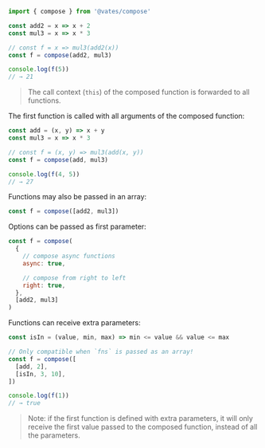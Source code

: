 ```js
import { compose } from '@vates/compose'

const add2 = x => x + 2
const mul3 = x => x * 3

// const f = x => mul3(add2(x))
const f = compose(add2, mul3)

console.log(f(5))
// → 21
```

> The call context (`this`) of the composed function is forwarded to all functions.

The first function is called with all arguments of the composed function:

```js
const add = (x, y) => x + y
const mul3 = x => x * 3

// const f = (x, y) => mul3(add(x, y))
const f = compose(add, mul3)

console.log(f(4, 5))
// → 27
```

Functions may also be passed in an array:

```js
const f = compose([add2, mul3])
```

Options can be passed as first parameter:

```js
const f = compose(
  {
    // compose async functions
    async: true,

    // compose from right to left
    right: true,
  },
  [add2, mul3]
)
```

Functions can receive extra parameters:

```js
const isIn = (value, min, max) => min <= value && value <= max

// Only compatible when `fns` is passed as an array!
const f = compose([
  [add, 2],
  [isIn, 3, 10],
])

console.log(f(1))
// → true
```

> Note: if the first function is defined with extra parameters, it will only receive the first value passed to the composed function, instead of all the parameters.
